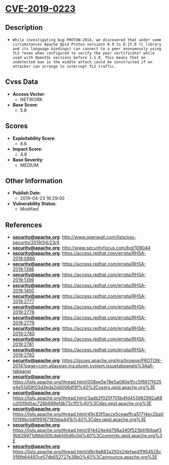 
# [CVE-2019-0223](https://cve.mitre.org/cgi-bin/cvename.cgi?name=CVE-2019-0223)

## Description

- `While investigating bug PROTON-2014, we discovered that under some circumstances Apache Qpid Proton versions 0.9 to 0.27.0 (C library and its language bindings) can connect to a peer anonymously using TLS *even when configured to verify the peer certificate* while used with OpenSSL versions before 1.1.0. This means that an undetected man in the middle attack could be constructed if an attacker can arrange to intercept TLS traffic.`

## Cvss Data

- **Access Vector**:
  - NETWORK
- **Base Score**:
  - 5.8

## Scores

- **Exploitability Score**:
  - 8.6
- **Impact Score**:
  - 4.9
- **Base Severity**:
  - MEDIUM

## Other Information

- **Publish Date**:
  - 2019-04-23 16:29:00
- **Vulnerability Status**:
  - Modified

## References

- **security@apache.org**: http://www.openwall.com/lists/oss-security/2019/04/23/4
- **security@apache.org**: http://www.securityfocus.com/bid/108044
- **security@apache.org**: https://access.redhat.com/errata/RHSA-2019:0886
- **security@apache.org**: https://access.redhat.com/errata/RHSA-2019:1398
- **security@apache.org**: https://access.redhat.com/errata/RHSA-2019:1399
- **security@apache.org**: https://access.redhat.com/errata/RHSA-2019:1400
- **security@apache.org**: https://access.redhat.com/errata/RHSA-2019:2777
- **security@apache.org**: https://access.redhat.com/errata/RHSA-2019:2778
- **security@apache.org**: https://access.redhat.com/errata/RHSA-2019:2779
- **security@apache.org**: https://access.redhat.com/errata/RHSA-2019:2780
- **security@apache.org**: https://access.redhat.com/errata/RHSA-2019:2781
- **security@apache.org**: https://access.redhat.com/errata/RHSA-2019:2782
- **security@apache.org**: https://issues.apache.org/jira/browse/PROTON-2014?page=com.atlassian.jira.plugin.system.issuetabpanels%3Aall-tabpanel
- **security@apache.org**: https://lists.apache.org/thread.html/008ee5e78e5a090e1fcc5f6617f425e4e51d59f03d3eda2dd006df9f%40%3Cusers.qpid.apache.org%3E
- **security@apache.org**: https://lists.apache.org/thread.html/3adb2f020f705b4fd453982992a68cd10f9d5ac728b699efdb73c1f5%40%3Cdev.qpid.apache.org%3E
- **security@apache.org**: https://lists.apache.org/thread.html/49c83f0acce5ceaeffca51714ec2ba0f0199bcb8f99167181bba441b%40%3Cdev.qpid.apache.org%3E
- **security@apache.org**: https://lists.apache.org/thread.html/914424e4d798a340f523b6169aaf39b626971d9bb00fcdeb1d5d6c0d%40%3Ccommits.qpid.apache.org%3E
- **security@apache.org**: https://lists.apache.org/thread.html/d9c9a882a292e2defaed1f954528c916fb64497ce57db652727e39b0%40%3Cannounce.apache.org%3E
